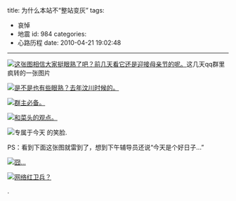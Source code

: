 title: 为什么本站不“整站变灰”
tags:
  - 哀悼
  - 地震
id: 984
categories:
  - 心路历程
date: 2010-04-21 19:02:48
---

[![](http://a.kainy.cn/201004/%E7%8E%89%E6%A0%91%20%E7%88%B1.jpg "这张图相信大家挺眼熟了吧？前几天看它还是迎接母亲节的呢。")](http://a.kainy.cn/201004/%E7%8E%89%E6%A0%91%20%E7%88%B1.jpg)这几天qq群里疯转的一张图片

[![](http://a.kainy.cn/201004/%E5%9C%B0%E9%9C%87%E7%81%BE%E5%AE%B3.gif "是不是也有些眼熟？去年汶川时候的。")](http://a.kainy.cn/201004/%E5%9C%B0%E9%9C%87%E7%81%BE%E5%AE%B3.gif)<!--more-->

[![](http://a.kainy.cn/201004/%E7%8E%89%E6%A0%91%20%E5%8D%8A%E6%97%97.gif "群主必备。")](http://a.kainy.cn/201004/%E7%8E%89%E6%A0%91%20%E5%8D%8A%E6%97%97.gif)

[![](http://a.kainy.cn/201004/%E4%B8%BA%E4%BB%80%E4%B9%88%E4%B8%8D%E5%8F%98%E7%81%B0.jpg "和菜头的观点。")](http://a.kainy.cn/201004/%E4%B8%BA%E4%BB%80%E4%B9%88%E4%B8%8D%E5%8F%98%E7%81%B0.jpg)

![](http://a.kainy.cn/201004/%E7%81%B0%E8%89%B2%E7%AC%91%E8%84%B8.gif)专属于今天 的笑脸.

PS：看到下面这张图就雷到了，想到下午辅导员还说“今天是个好日子...”

[![](http://a.kainy.cn/201004/%E4%B8%8D%E5%A4%AA%E7%90%86%E8%A7%A3.jpg "囧...")](http://a.kainy.cn/201004/%E4%B8%8D%E5%A4%AA%E7%90%86%E8%A7%A3.jpg)

[![](http://a.kainy.cn/201004/%E5%98%B2%E7%AC%91.jpg "网络红卫兵？")](http://a.kainy.cn/201004/%E5%98%B2%E7%AC%91.jpg)

.